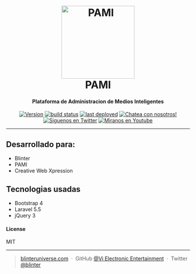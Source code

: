 <h1 align="center">
  <br>
  <a href="http://www.blinteruniverse.com/pami/"><img src="http://www.blinteruniverse.com/wp-content/uploads/2017/11/AlphaPAMI.png" alt="PAMI" width="200"></a>
  <br>
  PAMI
  <br>
</h1>
<h4 align="center">Plataforma de Administracion de Medios Inteligentes</h4>
<p align="center">
  <a href="https://github.com/ViElectronicEntertainment/PAMI/releases">
    <img src="https://img.shields.io/badge/Version-0.0.0.9-yellow.svg?style=for-the-badge" alt="Version"></a>
    <a href="https://github.com/ViElectronicEntertainment/PAMI/issues">
    <img src="https://img.shields.io/teamcity/http/teamcity.jetbrains.com/s/bt345.svg?style=for-the-badge" alt="build status"></a>
    <a href="https://facebook.com/BlinterUniverse/">
    <img src="https://img.shields.io/badge/Facebook-Like-blue.svg?style=for-the-badge" alt="last deployed"></a>
    <a href="https://discord.gg/34DYauN">
      <img src="https://img.shields.io/badge/Discord-Chat-blue.svg?style=for-the-badge" alt="Chatea con nosotros!"></a>
    <a href="https://twitter.com/BlinterUniverse">
      <img src="https://img.shields.io/badge/Twitter-Seguir-blue.svg?style=for-the-badge" alt="Siguenos en Twitter"></a>
      <a href="https://www.youtube.com/channel/UCji0rxIuB2g9P6c1xCF9FZQ">
        <img src="https://img.shields.io/badge/YouTube-Ver-red.svg?style=for-the-badge" alt="Miranos en Youtube"></a>
</p>

---

## Desarrollado para:

* Blinter
* PAMI
* Creative Web Xpression

## Tecnologias usadas

* Bootstrap 4
* Laravel 5.5
* jQuery 3

#### License

MIT

---

> [blinteruniverse.com](https://www.blinteruniverse.com) &nbsp;&middot;&nbsp;
> GitHub [@Vi Electronic Entertainment](https://github.com/ViElectronicEntertainment) &nbsp;&middot;&nbsp;
> Twitter [@blinter](https://twitter.com/blinteruniverse)